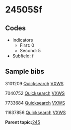 # 24505$f

## Codes

-   Indicators
    -   First: 0
    -   Second: 5
-   Subfield: f

## Sample bibs

3101209 [Quicksearch](https://search.library.yale.edu/catalog/3101209) [VXWS](http://prodorbis.library.yale.edu:7014/vxws/GetHoldingsService?bibId=3101209)

7040752 [Quicksearch](https://search.library.yale.edu/catalog/7040752) [VXWS](http://prodorbis.library.yale.edu:7014/vxws/GetHoldingsService?bibId=7040752)

7733684 [Quicksearch](https://search.library.yale.edu/catalog/7733684) [VXWS](http://prodorbis.library.yale.edu:7014/vxws/GetHoldingsService?bibId=7733684)

11637856 [Quicksearch](https://search.library.yale.edu/catalog/11637856) [VXWS](http://prodorbis.library.yale.edu:7014/vxws/GetHoldingsService?bibId=11637856)

**Parent topic:**[245](../../tags/245/245.md)

